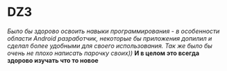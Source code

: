 # DZ3
*Было бы здорово освоить навыки программирования - в особенности области Android разработчик, некоторые бы приложения допилил и сделал более удобными для своего использования. Так же было бы очень не плохо написать парочку своих))*
**И в целом это всегда здорово изучать что то новое**
